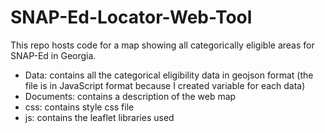 # SNAP-Ed-Locator-Web-Tool

This repo hosts code for a map showing all categorically eligible areas for SNAP-Ed in Georgia.
* Data: contains all the categorical eligibility data in geojson format (the file is in JavaScript format because I created variable for each data)
* Documents: contains a description of the web map
* css: contains style css file
* js: contains the leaflet libraries used
